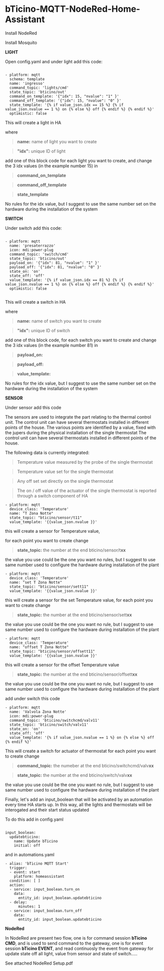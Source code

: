 # bTicino-MQTT-NodeRed-Home-Assistant

Install NodeRed

Install Mosquito

**LIGHT**

Open config.yaml and under light add this code:

```

- platform: mqtt
  schema: template
  name: 'ingresso'
  command_topic: 'lights/cmd'
  state_topic: 'bticino/out'
  command_on_template: '{"idx": 15, "nvalue": "1" }'
  command_off_template: '{"idx": 15, "nvalue": "0" }'
  state_template: '{% if value_json.idx == 15 %} {% if value_json.nvalue == 1 %} on {% else %} off {% endif %} {% endif %}'
  optimistic: false
```
This will create a light in HA

where
>**name:** name of light you want to create

>**"idx":** unique ID of light

add one of this block code for each light you want to create, and change the 3 idx values (in the example number 15) in 

>**command_on_template**

>**command_off_template**

>**state_template**

No rules for the idx value, but I suggest to use the same number set on the hardware during the installation of the system


**SWITCH**

Under switch add this code:

```

- platform: mqtt
  name: 'presaterrazzo'
  icon: mdi:power-plug
  command_topic: 'switch/cmd'
  state_topic: 'bticino/out'
  payload_on: '{"idx": 81, "nvalue": "1" }'
  payload_off: '{"idx": 81, "nvalue": "0" }'
  state_on: 'on'
  state_off: 'off'
  value_template: '{% if value_json.idx == 81 %} {% if value_json.nvalue == 1 %} on {% else %} off {% endif %} {% endif %}'
  optimistic: false
  
```

This will create a switch in HA

where
>**name:** name of switch you want to create

>**"idx":** unique ID of switch

add one of this block code, for each switch you want to create and change the 3 idx values (in the example number 81) in 

>**payload_on:**

>**payload_off:**

>**value_template:**

No rules for the idx value, but I suggest to use the same number set on the hardware during the installation of the system

**SENSOR**

Under sensor add this code

The sensors are used to integrate the part relating to the thermal control unit.
The control unit can have several thermostats installed in different points of the house.
The various points are identified by a value, fixed with the jupers during the physical installation of the single thermostat
The control unit can have several thermostats installed in different points of the house.

The following data is currently integrated:

>Temperature value measured by the probe of the single thermostat

>Temperature value set for the single thermostat

>Any off set set directly on the single thermostat


>The on / off value of the actuator of the single thermostat is reported through a switch component of HA

```
- platform: mqtt
  device_class: 'Temperature'
  name: "T Zona Notte"
  state_topic: "bticino/sensor/t11"
  value_template: '{{value_json.nvalue }}'
  ```
this will create a sensor for Temperature value,

for each point you want to create change

>**state_topic:** the number at the end bticino/sensor/t**xx**

the value you use could be the one you want no rules, but I suggest to use same number used to configure the hardware during installation of the plant

```
- platform: mqtt
  device_class: 'Temperature'
  name: "set T Zona Notte"
  state_topic: "bticino/sensor/sett11"
  value_template: '{{value_json.nvalue }}'
  ```
this will create a sensor for the set Temperature value, 
for each point you want to create change

>**state_topic:** the number at the end bticino/sensor/sett**xx**

the value you use could be the one you want no rule, but I suggest to use same number used to configure the hardware during installation of the plant


```
- platform: mqtt
  device_class: 'Temperature'
  name: "offset T Zona Notte"
  state_topic: "bticino/sensor/offsett11"
  value_template: '{{value_json.nvalue }}'
  ```
this will create a sensor for the offset Temperature value

>**state_topic:** the number at the end bticino/sensor/offsett**xx**

the value you use could be the one you want no rule, but I suggest to use same number used to configure the hardware during installation of the plant

add under switch this code
```
- platform: mqtt
  name: 'Valvola Zona Notte'
  icon: mdi:power-plug
  command_topic: 'bticino/switchcmd/valv11'
  state_topic: 'bticino/switch/valv11'
  state_on: 'on'
  state_off: 'off'
  value_template: '{% if value_json.nvalue == 1 %} on {% else %} off {% endif %}'
```
This will create a switch for actuator of thermostat
for each point you want to create change

>**command_topic:** the numeber at the end bticino/switchcmd/valv**xx**

>**state_topic:** the number at the end bticino/switch/valv**xx**


the value you use could be the one you want no rule, but I suggest to use same number used to configure the hardware during installation of the plant

Finally, let's add an input_boolean that will be activated by an automation every time HA starts up.
In this way, all the lights and thermostats will be interogated and their start status updated

To do this add in config.yaml

```

input_boolean:
  updatebticino:
    name: Update bTicino
    initial: off
```
and in automations.yaml

```
- alias: 'bTicino MQTT Start'
  trigger:
  - event: start
    platform: homeassistant
  condition: [ ]
  action:
  - service: input_boolean.turn_on
    data:
      entity_id: input_boolean.updatebticino
  - delay:
      minutes: 1
  - service: input_boolean.turn_off
    data:
      entity_id: input_boolean.updatebticino
 ```
 
 
**NodeRed**

In NodeRed are present two flow, one is for command session **bTicino CMD**, and is used to send command to the gateway, one is for event session **bTicino EVENT**, and read continuosly the event from gateway for update state off all light, value from sensor and state of switch.....

See attached NodeRed Setup.pdf





